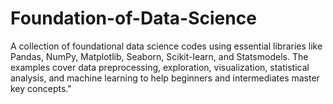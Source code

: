 # Foundation-of-Data-Science
A collection of foundational data science codes using essential libraries like Pandas, NumPy, Matplotlib, Seaborn, Scikit-learn, and Statsmodels. The examples cover data preprocessing, exploration, visualization, statistical analysis, and machine learning to help beginners and intermediates master key concepts."
